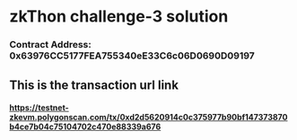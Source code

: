 
# zkThon challenge-3 solution

### Contract Address: 0x63976CC5177FEA755340eE33C6c06D0690D09197

## This is the transaction url link

#### https://testnet-zkevm.polygonscan.com/tx/0xd2d5620914c0c375977b90bf147373870b4ce7b04c75104702c470e88339a676

